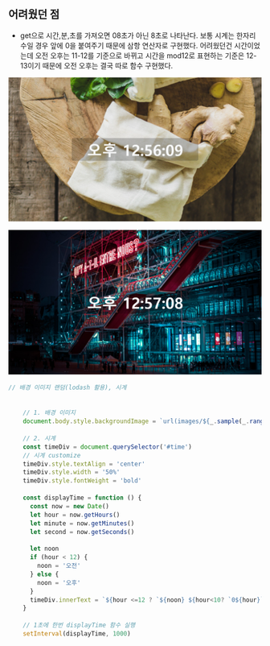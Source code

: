 ## 어려웠던 점

- get으로 시간,분,초를 가져오면 08초가 아닌 8초로 나타난다. 보통 시계는 한자리 수일 경우 앞에 0을 붙여주기 때문에 삼항 연산자로 구현했다. 어려웠던건 시간이었는데 오전 오후는 11-12를 기준으로 바뀌고 시간을 mod12로 표현하는 기준은 12-13이기 때문에 오전 오후는 결국 따로 함수 구현했다.

![image-20220428125633020](background&clock.assets/image-20220428125633020.png)

![image-20220428125718325](background&clock.assets/image-20220428125718325.png)

```javascript
// 배경 이미지 랜덤(lodash 활용), 시계


    // 1. 배경 이미지
    document.body.style.backgroundImage = `url(images/${_.sample(_.range(1,7))}.jpg)`
    
	// 2. 시계
    const timeDiv = document.querySelector('#time')
    // 시계 customize
    timeDiv.style.textAlign = 'center'
    timeDiv.style.width = '50%'
    timeDiv.style.fontWeight = 'bold'

    const displayTime = function () {
      const now = new Date()
      let hour = now.getHours()
      let minute = now.getMinutes()
      let second = now.getSeconds()
      
      let noon 
      if (hour < 12) {
        noon = '오전'
      } else {
        noon = '오후'
      }
      timeDiv.innerText = `${hour <=12 ? `${noon} ${hour<10? `0${hour}`: hour}` : `${noon} ${hour%12 < 10? `0${hour%12}`: hour%12 }` }:${minute < 10? `0${minute}` : minute}:${second < 10? `0${second}` : second}`
    }

    // 1초에 한번 displayTime 함수 실행
    setInterval(displayTime, 1000)
```

